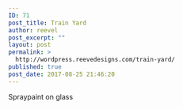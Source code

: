 ```yaml
---
ID: 71
post_title: Train Yard
author: reevel
post_excerpt: ""
layout: post
permalink: >
  http://wordpress.reevedesigns.com/train-yard/
published: true
post_date: 2017-08-25 21:46:20
---
```

Spraypaint on glass